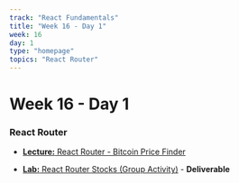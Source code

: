 ```yaml
---
track: "React Fundamentals"
title: "Week 16 - Day 1"
week: 16
day: 1
type: "homepage"
topics: "React Router"
---
```



# Week 16 - Day 1

### React Router


- [**Lecture:** React Router - Bitcoin Price Finder](/react-fundamentals/week-16/day-1/lecture-materials/react-router-bitcoin-price-finder)


- [**Lab:** React Router Stocks (Group Activity)](/react-fundamentals/week-16/day-1/labs/react-router-lab-stocks) - **Deliverable**
